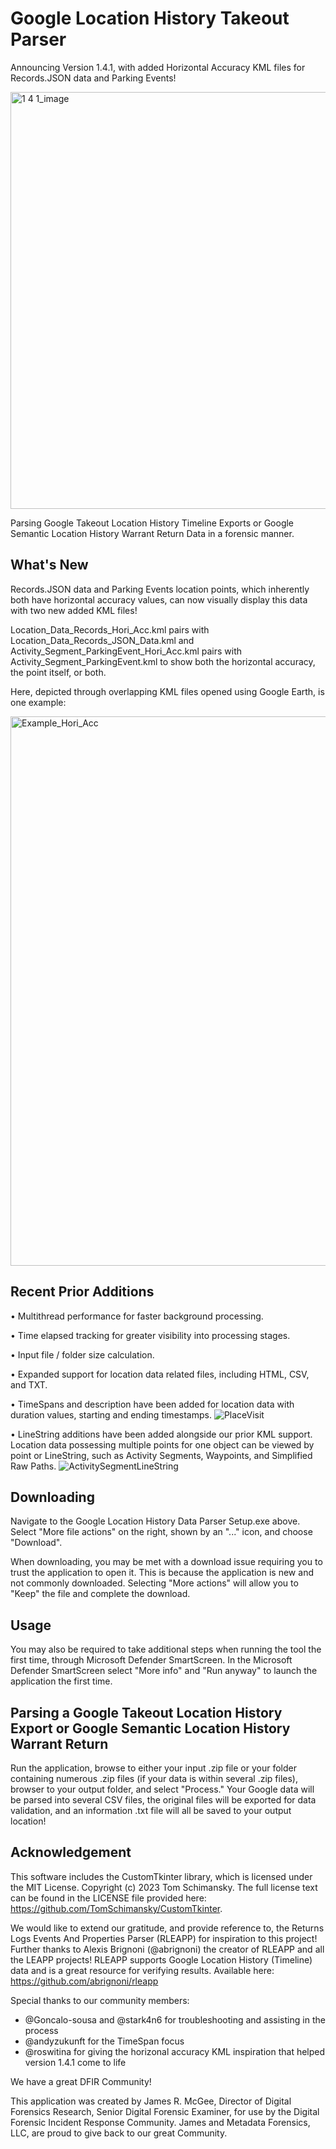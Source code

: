# Google Location History Takeout Parser

Announcing Version 1.4.1, with added Horizontal Accuracy KML files for Records.JSON data and Parking Events!

<img width="1032" height="667" alt="1 4 1_image" src="https://github.com/user-attachments/assets/98048d1b-860d-49dc-b6a6-2a3dd7827f69" />

Parsing Google Takeout Location History Timeline Exports or Google Semantic Location History Warrant Return Data in a forensic manner.

## What's New

Records.JSON data and Parking Events location points, which inherently both have horizontal accuracy values, can now visually display this data with two new added KML files! 

Location_Data_Records_Hori_Acc.kml pairs with Location_Data_Records_JSON_Data.kml and Activity_Segment_ParkingEvent_Hori_Acc.kml pairs with Activity_Segment_ParkingEvent.kml to show both the horizontal accuracy, the point itself, or both.

Here, depicted through overlapping KML files opened using Google Earth, is one example:

<img width="1002" height="879" alt="Example_Hori_Acc" src="https://github.com/user-attachments/assets/f1abdfed-ba75-4e55-8631-a11662154535" />

## Recent Prior Additions

 • Multithread performance for faster background processing.

 • Time elapsed tracking for greater visibility into processing stages.

 • Input file / folder size calculation.

 • Expanded support for location data related files, including HTML, CSV, and TXT.

 • TimeSpans and description have been added for location data with duration values, starting and ending timestamps.
![PlaceVisit](https://github.com/user-attachments/assets/cd45b0e9-0f78-42df-9b59-84e08da44152)

 • LineString additions have been added alongside our prior KML support. Location data possessing multiple points for one object can be viewed by point or LineString, such as Activity Segments, Waypoints, and Simplified Raw Paths.
![ActivitySegmentLineString](https://github.com/user-attachments/assets/c0ce4f09-485a-40f6-85d8-5d013b80932c)

## Downloading

Navigate to the Google Location History Data Parser Setup.exe above. Select "More file actions" on the right, shown by an "..." icon, and choose "Download".

When downloading, you may be met with a download issue requiring you to trust the application to open it. This is because the application is new and not commonly downloaded. Selecting "More actions" will allow you to "Keep" the file and complete the download. 

## Usage

You may also be required to take additional steps when running the tool the first time, through Microsoft Defender SmartScreen. In the Microsoft Defender SmartScreen select "More info" and "Run anyway" to launch the application the first time. 

## Parsing a Google Takeout Location History Export or Google Semantic Location History Warrant Return

Run the application, browse to either your input .zip file or your folder containing numerous .zip files (if your data is within several .zip files), browser to your output folder, and select "Process." Your Google data will be parsed into several CSV files, the original files will be exported for data validation, and an information .txt file will all be saved to your output location!

## Acknowledgement

This software includes the CustomTkinter library, which is licensed under the MIT License. Copyright (c) 2023 Tom Schimansky. The full license text can be found in the LICENSE file provided here: https://github.com/TomSchimansky/CustomTkinter.

We would like to extend our gratitude, and provide reference to, the Returns Logs Events And Properties Parser (RLEAPP) for inspiration to this project! Further thanks to Alexis Brignoni (@abrignoni) the creator of RLEAPP and all the LEAPP projects! RLEAPP supports Google Location History (Timeline) data and is a great resource for verifying results. Available here: https://github.com/abrignoni/rleapp

Special thanks to our community members:
- @Goncalo-sousa and @stark4n6 for troubleshooting and assisting in the process
- @andyzukunft for the TimeSpan focus
- @roswitina for giving the horizonal accuracy KML inspiration that helped version 1.4.1 come to life

We have a great DFIR Community!

This application was created by James R. McGee, Director of Digital Forensics Research, Senior Digital Forensic Examiner, for use by the Digital Forensic Incident Response Community. James and Metadata Forensics, LLC, are proud to give back to our great Community.
